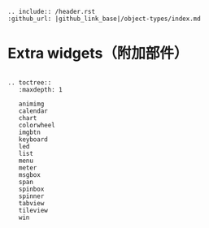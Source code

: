 ```eval_rst
.. include:: /header.rst 
:github_url: |github_link_base|/object-types/index.md
```
# Extra widgets（附加部件）

```eval_rst

.. toctree::
   :maxdepth: 1
   
   animimg
   calendar
   chart
   colorwheel
   imgbtn
   keyboard
   led
   list
   menu
   meter
   msgbox
   span
   spinbox
   spinner
   tabview
   tileview
   win
```


